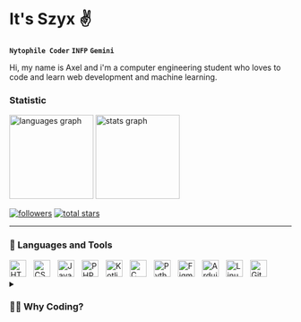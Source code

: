 # It's Szyx ✌️

**`Nytophile Coder`** **`INFP`** **`Gemini`**

Hi, my name is Axel and i'm a computer engineering student who loves to code and learn web development and machine learning. 

### Statistic
<div>
   <img src="https://github-readme-stats.vercel.app/api/top-langs?username=szyxxx&locale=en&hide_title=false&layout=compact&card_width=320&langs_count=5&theme=github_dark&hide_border=true&order=2" height="150" alt="languages graph"  />
   <img src="https://github-readme-stats.vercel.app/api?username=szyxxx&hide_title=true&hide_rank=false&show_icons=true&include_all_commits=true&count_private=true&disable_animations=false&theme=github_dark&locale=en&hide_border=true&order=1" height="150" alt="stats graph"  />

</div>

   <p align="left">
      <a href="https://github.com/szyxxx?tab=followers">
         <img alt="followers" title="Follow me on Github" src="https://custom-icon-badges.demolab.com/github/followers/szyxxx?color=236ad3&labelColor=1155ba&style=for-the-badge&logo=person-add&label=Follow&logoColor=white"/></a>
      <a href="https://github.com/szyxxx?tab=repositories&sort=stargazers">
         <img alt="total stars" title="Total stars on GitHub" src="https://custom-icon-badges.demolab.com/github/stars/szyxxx?color=55960c&style=for-the-badge&labelColor=488207&logo=star"/></a>
   </p>

---

### 🧰 Languages and Tools

<img align="left" alt="HTML" width="30px" style="padding-right:10px;" src="https://cdn.jsdelivr.net/gh/devicons/devicon/icons/html5/html5-plain.svg" />
<img align="left" alt="CSS" width="30px" style="padding-right:10px;" src="https://cdn.jsdelivr.net/gh/devicons/devicon/icons/css3/css3-plain.svg" />
<img align="left" alt="JavaScript" width="30px" style="padding-right:10px;" src="https://cdn.jsdelivr.net/gh/devicons/devicon/icons/javascript/javascript-plain.svg" />
<img align="left" alt="PHP" width="30px" style="padding-right:10px;" src="https://cdn.jsdelivr.net/gh/devicons/devicon@latest/icons/php/php-original.svg" />
<img align="left" alt="Kotlin" width="30px" style="padding-right:10px;" src="https://cdn.jsdelivr.net/gh/devicons/devicon@latest/icons/kotlin/kotlin-original.svg" />
<img align="left" alt="C" width="30px" style="padding-right:10px;" src="https://cdn.jsdelivr.net/gh/devicons/devicon@latest/icons/c/c-original.svg" />
<img align="left" alt="Python" width="30px" style="padding-right:10px;" src="https://cdn.jsdelivr.net/gh/devicons/devicon@latest/icons/python/python-original.svg" />
<img align="left" alt="Figma" width="30px" style="padding-right:10px;" src="https://cdn.jsdelivr.net/gh/devicons/devicon@latest/icons/figma/figma-original.svg" />
<img align="left" alt="Arduino" width="30px" style="padding-right:10px;" src="https://cdn.jsdelivr.net/gh/devicons/devicon@latest/icons/arduino/arduino-original.svg" />
<img align="left" alt="Linux" width="30px" style="padding-right:10px;" src="https://cdn.jsdelivr.net/gh/devicons/devicon/icons/linux/linux-original.svg" />
<img align="left" alt="Git" width="30px" style="padding-right:10px;" src="https://cdn.jsdelivr.net/gh/devicons/devicon/icons/git/git-original.svg" />
<br/><br/>


<details>
 <summary><h3>👨‍💻 Why Coding?</h3></summary>
   My journey into the world of programming truly began with my first encounter with the C programming language. As a novice, I found myself grappling with its complexities, struggling to comprehend its intricacies. However, fate had something else in store for me.
It was during this time that I stumbled upon Python, a programming language that would change the course of my journey. Instantly, I found myself grasping the fundamentals of coding with ease. Python's simplicity and versatility provided me with a newfound understanding of programming concepts, shedding light on the intricacies of C that had previously eluded me.
As I progressed through my college semesters, I developed a profound appreciation for the art of coding. With each line of code I wrote, I found myself immersed in a world of endless possibilities and boundless creativity.

Today, I find myself drawn to the realms of web development and machine learning, each offering a unique canvas upon which I can unleash my creativity and expertise. My journey from web design to computer engineering has been marked by challenges and triumphs, but through it all, one thing remains constant – my unwavering passion for coding.


###

![Recently Playes](https://spotify-recently-played-readme.vercel.app/api?user=21ychoh3xlwohzqhrclohxo2i&width=1000&count=3)
